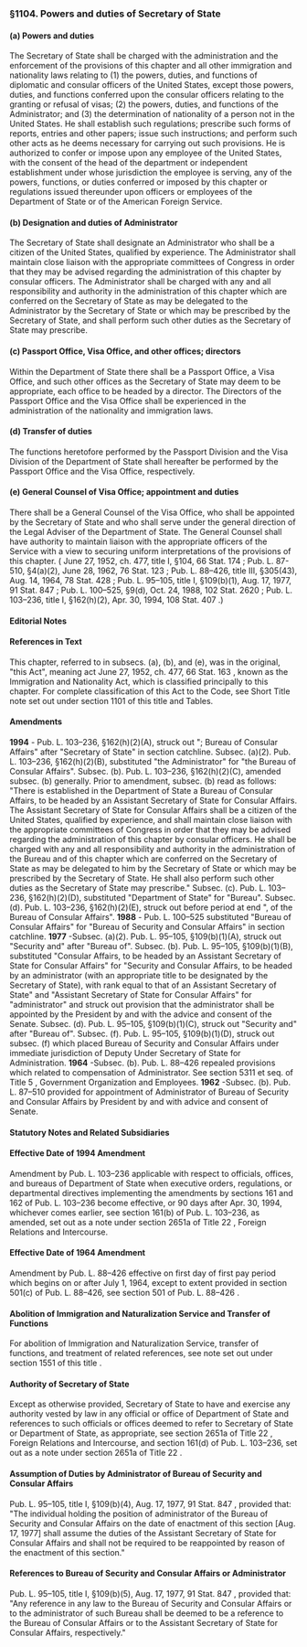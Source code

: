 <!--
url: https://uscode.house.gov/view.xhtml?req=granuleid:USC-prelim-title8-section1104&num=0&edition=prelim
date_accessed: 2024-07-28 23:45:11
-->
### §1104\. Powers and duties of Secretary of State
#### (a) Powers and duties
 The Secretary of State shall be charged with the administration and the enforcement of the provisions of this chapter and all other immigration and nationality laws relating to (1\) the powers, duties, and functions of diplomatic and consular officers of the United States, except those powers, duties, and functions conferred upon the consular officers relating to the granting or refusal of visas; (2\) the powers, duties, and functions of the Administrator; and (3\) the determination of nationality of a person not in the United States. He shall establish such regulations; prescribe such forms of reports, entries and other papers; issue such instructions; and perform such other acts as he deems necessary for carrying out such provisions. He is authorized to confer or impose upon any employee of the United States, with the consent of the head of the department or independent establishment under whose jurisdiction the employee is serving, any of the powers, functions, or duties conferred or imposed by this chapter or regulations issued thereunder upon officers or employees of the Department of State or of the American Foreign Service.
#### (b) Designation and duties of Administrator
 The Secretary of State shall designate an Administrator who shall be a citizen of the United States, qualified by experience. The Administrator shall maintain close liaison with the appropriate committees of Congress in order that they may be advised regarding the administration of this chapter by consular officers. The Administrator shall be charged with any and all responsibility and authority in the administration of this chapter which are conferred on the Secretary of State as may be delegated to the Administrator by the Secretary of State or which may be prescribed by the Secretary of State, and shall perform such other duties as the Secretary of State may prescribe.
#### (c) Passport Office, Visa Office, and other offices; directors
 Within the Department of State there shall be a Passport Office, a Visa Office, and such other offices as the Secretary of State may deem to be appropriate, each office to be headed by a director. The Directors of the Passport Office and the Visa Office shall be experienced in the administration of the nationality and immigration laws.
#### (d) Transfer of duties
 The functions heretofore performed by the Passport Division and the Visa Division of the Department of State shall hereafter be performed by the Passport Office and the Visa Office, respectively.
#### (e) General Counsel of Visa Office; appointment and duties
 There shall be a General Counsel of the Visa Office, who shall be appointed by the Secretary of State and who shall serve under the general direction of the Legal Adviser of the Department of State. The General Counsel shall have authority to maintain liaison with the appropriate officers of the Service with a view to securing uniform interpretations of the provisions of this chapter.
 (
 June 27, 1952, ch. 477, title I, §104,
 66 Stat. 174
 ;
 Pub. L. 87\-510,
 §4(a)(2\), June 28, 1962,
 76 Stat. 123
 ;
 Pub. L. 88–426,
 title III, §305(43\), Aug. 14, 1964,
 78 Stat. 428
 ;
 Pub. L. 95–105,
 title I, §109(b)(1\), Aug. 17, 1977,
 91 Stat. 847
 ;
 Pub. L. 100–525,
 §9(d), Oct. 24, 1988,
 102 Stat. 2620
 ;
 Pub. L. 103–236,
 title I, §162(h)(2\), Apr. 30, 1994,
 108 Stat. 407
 .)
#### **Editorial Notes**
#### References in Text
 This chapter, referred to in subsecs. (a), (b), and (e), was in the original, "this Act", meaning act
 June 27, 1952, ch. 477,
 66 Stat. 163
 , known as the Immigration and Nationality Act, which is classified principally to this chapter. For complete classification of this Act to the Code, see Short Title note set out under
 section 1101 of this title
 and Tables.
#### Amendments
**1994** 
 \-
 Pub. L. 103–236,
 §162(h)(2\)(A), struck out "; Bureau of Consular Affairs" after "Secretary of State" in section catchline.
 Subsec. (a)(2\).
 Pub. L. 103–236,
 §162(h)(2\)(B), substituted "the Administrator" for "the Bureau of Consular Affairs".
 Subsec. (b).
 Pub. L. 103–236,
 §162(h)(2\)(C), amended subsec. (b) generally. Prior to amendment, subsec. (b) read as follows: "There is established in the Department of State a Bureau of Consular Affairs, to be headed by an Assistant Secretary of State for Consular Affairs. The Assistant Secretary of State for Consular Affairs shall be a citizen of the United States, qualified by experience, and shall maintain close liaison with the appropriate committees of Congress in order that they may be advised regarding the administration of this chapter by consular officers. He shall be charged with any and all responsibility and authority in the administration of the Bureau and of this chapter which are conferred on the Secretary of State as may be delegated to him by the Secretary of State or which may be prescribed by the Secretary of State. He shall also perform such other duties as the Secretary of State may prescribe."
 Subsec. (c).
 Pub. L. 103–236,
 §162(h)(2\)(D), substituted "Department of State" for "Bureau".
 Subsec. (d).
 Pub. L. 103–236,
 §162(h)(2\)(E), struck out before period at end ", of the Bureau of Consular Affairs".
**1988** 
 \-
 Pub. L. 100–525
 substituted "Bureau of Consular Affairs" for "Bureau of Security and Consular Affairs" in section catchline.
**1977** 
 \-Subsec. (a)(2\).
 Pub. L. 95–105,
 §109(b)(1\)(A), struck out "Security and" after "Bureau of".
 Subsec. (b).
 Pub. L. 95–105,
 §109(b)(1\)(B), substituted "Consular Affairs, to be headed by an Assistant Secretary of State for Consular Affairs" for "Security and Consular Affairs, to be headed by an administrator (with an appropriate title to be designated by the Secretary of State), with rank equal to that of an Assistant Secretary of State" and "Assistant Secretary of State for Consular Affairs" for "administrator" and struck out provision that the administrator shall be appointed by the President by and with the advice and consent of the Senate.
 Subsec. (d).
 Pub. L. 95–105,
 §109(b)(1\)(C), struck out "Security and" after "Bureau of".
 Subsec. (f).
 Pub. L. 95–105,
 §109(b)(1\)(D), struck out subsec. (f) which placed Bureau of Security and Consular Affairs under immediate jurisdiction of Deputy Under Secretary of State for Administration.
**1964** 
 \-Subsec. (b).
 Pub. L. 88–426
 repealed provisions which related to compensation of Administrator. See
 section 5311 et seq. of Title 5
 , Government Organization and Employees.
**1962** 
 \-Subsec. (b).
 Pub. L. 87–510
 provided for appointment of Administrator of Bureau of Security and Consular Affairs by President by and with advice and consent of Senate.
#### **Statutory Notes and Related Subsidiaries**
#### Effective Date of 1994 Amendment
 Amendment by
 Pub. L. 103–236
 applicable with respect to officials, offices, and bureaus of Department of State when executive orders, regulations, or departmental directives implementing the amendments by sections 161 and 162 of
 Pub. L. 103–236
 become effective, or 90 days after Apr. 30, 1994, whichever comes earlier, see section 161(b) of
 Pub. L. 103–236,
 as amended, set out as a note under
 section 2651a of Title 22
 , Foreign Relations and Intercourse.
#### Effective Date of 1964 Amendment
 Amendment by
 Pub. L. 88–426
 effective on first day of first pay period which begins on or after July 1, 1964, except to extent provided in section 501(c) of
 Pub. L. 88–426,
 see section 501 of
 Pub. L. 88–426
 .
#### Abolition of Immigration and Naturalization Service and Transfer of Functions
 For abolition of Immigration and Naturalization Service, transfer of functions, and treatment of related references, see note set out under
 section 1551 of this title
 .
#### Authority of Secretary of State
 Except as otherwise provided, Secretary of State to have and exercise any authority vested by law in any official or office of Department of State and references to such officials or offices deemed to refer to Secretary of State or Department of State, as appropriate, see
 section 2651a of Title 22
 , Foreign Relations and Intercourse, and section 161(d) of
 Pub. L. 103–236,
 set out as a note under
 section 2651a of Title 22
 .
#### Assumption of Duties by Administrator of Bureau of Security and Consular Affairs
Pub. L. 95–105,
 title I, §109(b)(4\), Aug. 17, 1977,
 91 Stat. 847
 , provided that: "The individual holding the position of administrator of the Bureau of Security and Consular Affairs on the date of enactment of this section \[Aug. 17, 1977] shall assume the duties of the Assistant Secretary of State for Consular Affairs and shall not be required to be reappointed by reason of the enactment of this section."
#### References to Bureau of Security and Consular Affairs or Administrator
Pub. L. 95–105,
 title I, §109(b)(5\), Aug. 17, 1977,
 91 Stat. 847
 , provided that: "Any reference in any law to the Bureau of Security and Consular Affairs or to the administrator of such Bureau shall be deemed to be a reference to the Bureau of Consular Affairs or to the Assistant Secretary of State for Consular Affairs, respectively."
